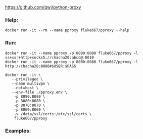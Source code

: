 https://github.com/qwj/python-proxy


### Help:
```
docker run -it --rm --name pproxy fluke667/pproxy --help
```




### Run:

```
docker run -it --name pproxy -p 8080:8080 fluke667/pproxy -l ss+ssr+http+socks5://chacha20:abcd@:8010
docker run -it --name pproxy -p 8080:8080 fluke667/pproxy -l http://chacha20:8080#$USER:$PASS

docker run -it \
   --privileged \
   --name multivpn \
   --net=host \
   --env-file ./pproxy.env \
    -p 8090:8090 \
    -p 8080:8080 \
    -p 8070:8070 \
    -p 8060:8060 \
    -v /data/ssl/certs:/etc/ssl/certs \
    fluke667/pproxy
```

### Examples:






